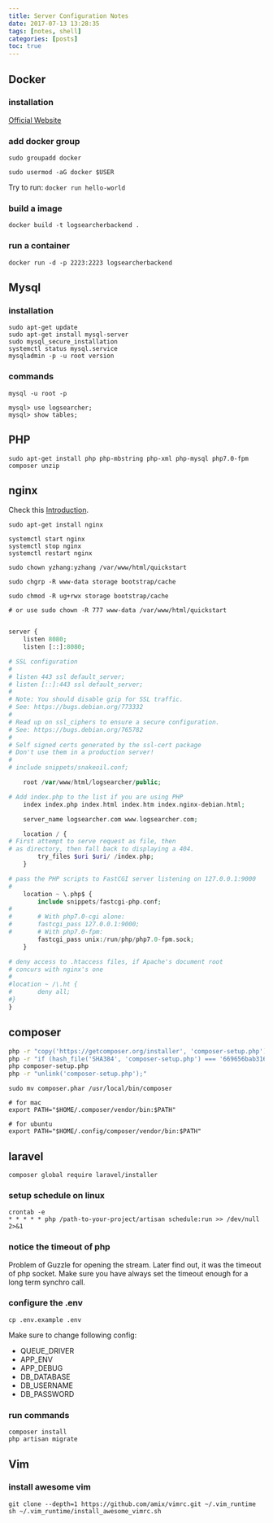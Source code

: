```yaml
---
title: Server Configuration Notes
date: 2017-07-13 13:28:35
tags: [notes, shell]
categories: [posts]
toc: true
---
```

## Docker

### installation

[Official Website](https://docs.docker.com/engine/installation/linux/docker-ce/ubuntu)


### add docker group

`sudo groupadd docker`

`sudo usermod -aG docker $USER`

Try to run: `docker run hello-world`

### build a image

`docker build -t logsearcherbackend .`

### run a container

`docker run -d -p 2223:2223 logsearcherbackend`


## Mysql

### installation
```
sudo apt-get update
sudo apt-get install mysql-server
sudo mysql_secure_installation
systemctl status mysql.service
mysqladmin -p -u root version
```

### commands

```
mysql -u root -p
```

```
mysql> use logsearcher;
mysql> show tables;
```

## PHP

```
sudo apt-get install php php-mbstring php-xml php-mysql php7.0-fpm composer unzip
```

## nginx

Check this [Introduction](https://www.digitalocean.com/community/tutorials/how-to-deploy-a-laravel-application-with-nginx-on-ubuntu-16-04).

```
sudo apt-get install nginx

systemctl start nginx
systemctl stop nginx
systemctl restart nginx

sudo chown yzhang:yzhang /var/www/html/quickstart

sudo chgrp -R www-data storage bootstrap/cache

sudo chmod -R ug+rwx storage bootstrap/cache

# or use sudo chown -R 777 www-data /var/www/html/quickstart

```


```php /etc/nginx/conf.d/logsearcher.com

server {
    listen 8080;
    listen [::]:8080;

# SSL configuration
#
# listen 443 ssl default_server;
# listen [::]:443 ssl default_server;
#
# Note: You should disable gzip for SSL traffic.
# See: https://bugs.debian.org/773332
#
# Read up on ssl_ciphers to ensure a secure configuration.
# See: https://bugs.debian.org/765782
#
# Self signed certs generated by the ssl-cert package
# Don't use them in a production server!
#
# include snippets/snakeoil.conf;

    root /var/www/html/logsearcher/public;

# Add index.php to the list if you are using PHP
    index index.php index.html index.htm index.nginx-debian.html;

    server_name logsearcher.com www.logsearcher.com;

    location / {
# First attempt to serve request as file, then
# as directory, then fall back to displaying a 404.
        try_files $uri $uri/ /index.php;
    }

# pass the PHP scripts to FastCGI server listening on 127.0.0.1:9000
#
    location ~ \.php$ {
        include snippets/fastcgi-php.conf;
#
#       # With php7.0-cgi alone:
#       fastcgi_pass 127.0.0.1:9000;
#       # With php7.0-fpm:
        fastcgi_pass unix:/run/php/php7.0-fpm.sock;
    }

# deny access to .htaccess files, if Apache's document root
# concurs with nginx's one
#
#location ~ /\.ht {
#       deny all;
#}
}

```

## composer

```bash
php -r "copy('https://getcomposer.org/installer', 'composer-setup.php');"
php -r "if (hash_file('SHA384', 'composer-setup.php') === '669656bab3166a7aff8a7506b8cb2d1c292f042046c5a994c43155c0be6190fa0355160742ab2e1c88d40d5be660b410') { echo 'Installer verified'; } else { echo 'Installer corrupt'; unlink('composer-setup.php'); } echo PHP_EOL;"
php composer-setup.php
php -r "unlink('composer-setup.php');"
```

```
sudo mv composer.phar /usr/local/bin/composer
```

```vim .bashrc
# for mac
export PATH="$HOME/.composer/vendor/bin:$PATH"

# for ubuntu 
export PATH="$HOME/.config/composer/vendor/bin:$PATH"
```

## laravel

```
composer global require laravel/installer

```

### setup schedule on linux

```
crontab -e
* * * * * php /path-to-your-project/artisan schedule:run >> /dev/null 2>&1
```


### notice the timeout of php

Problem of Guzzle for opening the stream. Later find out, it was the timeout of php socket.
Make sure you have always set the timeout enough for a long term synchro call.


### configure the .env


```
cp .env.example .env

```


Make sure to change following config:

- QUEUE_DRIVER
- APP_ENV
- APP_DEBUG
- DB_DATABASE
- DB_USERNAME
- DB_PASSWORD

### run commands

```
composer install
php artisan migrate
```

## Vim

### install awesome vim

```
git clone --depth=1 https://github.com/amix/vimrc.git ~/.vim_runtime
sh ~/.vim_runtime/install_awesome_vimrc.sh
```


